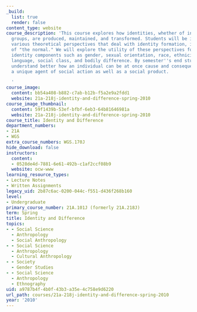 ```yaml
---
_build:
  list: true
  render: false
content_type: website
course_description: 'This course explores how identities, whether of individuals or
  groups, are produced, maintained, and transformed. Students will be introduced to
  various theoretical perspectives that deal with identity formation, including constructions
  of "the normal." We will explore the utility of these perspectives for understanding
  identity components such as gender, sexual orientation, race, ethnicity, religion,
  language, social class, and bodily difference. By semester''s end students will
  understand better how an individual can be at once cause and consequence of society,
  a unique agent of social action as well as a social product.

  '
course_image:
  content: bb54a408-b882-c7ab-b12b-f5a2e9a2fdd1
  website: 21a-218j-identity-and-difference-spring-2010
course_image_thumbnail:
  content: 59f1439b-53ef-bfbf-6eb3-64b81646981a
  website: 21a-218j-identity-and-difference-spring-2010
course_title: Identity and Difference
department_numbers:
- 21A
- WGS
extra_course_numbers: WGS.170J
hide_download: false
instructors:
  content:
  - 0528de4d-7881-6e61-492b-c1af2ccf08b9
  website: ocw-www
learning_resource_types:
- Lecture Notes
- Written Assignments
legacy_uid: 2b87c6ac-0200-044c-f551-d436f268b160
level:
- Undergraduate
primary_course_number: 21A.101J (formerly 21A.218J)
term: Spring
title: Identity and Difference
topics:
- - Social Science
  - Anthropology
  - Social Anthropology
- - Social Science
  - Anthropology
  - Cultural Anthropology
- - Society
  - Gender Studies
- - Social Science
  - Anthropology
  - Ethnography
uid: a9787b4f-4b0f-43b3-a35e-4c758e9d6220
url_path: courses/21a-218j-identity-and-difference-spring-2010
year: '2010'
---
```

